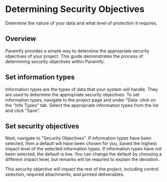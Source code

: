 # Determining Security Objectives
Determine the nature of your data and what level of protection it requires.

## Overview
Paramify provides a simple way to determine the appropriate security objectives of your project. This guide demonstrates the process of determining security objectives within Paramify.

## Set information types
Information types are the types of data that your system will handle. They are used to determine the appropriate security objectives. To set information types, navigate to the project page and under "Data: click on the "Info Types" tab. Select the appropriate information types from the list and click "Save".

## Set security objectives
Next, navigate to "Security Objectives". If information types have been selected, then a default will have been chosen for you, based the highest impact level of the selected information types. If information types have not been selected, the default is low. You can change the default by choosing a different impact level, but remarks will be required to explain the deviation.

This security objective will impact the rest of the project, including control selection, required attachments, and printed deliverables.